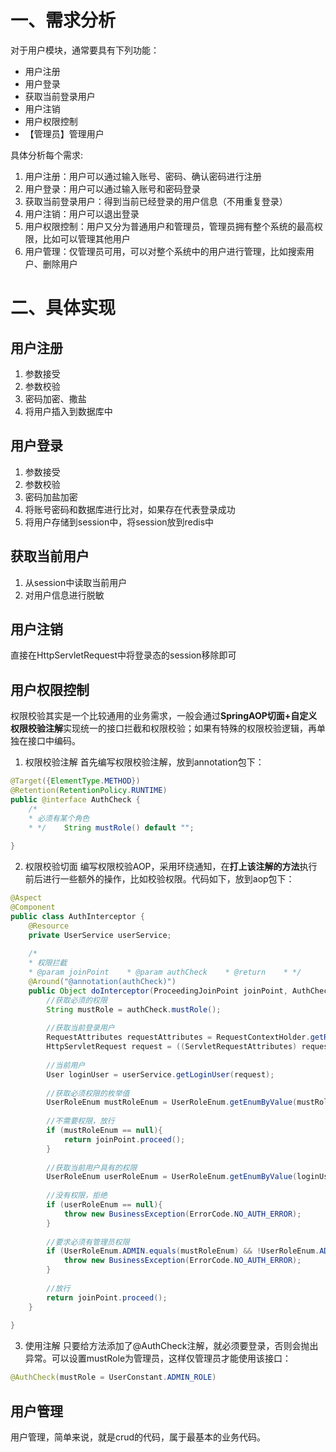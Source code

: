 # 一、需求分析
对于用户模块，通常要具有下列功能：
- 用户注册
- 用户登录
- 获取当前登录用户
- 用户注销
- 用户权限控制
- 【管理员】管理用户

具体分析每个需求:
1. 用户注册：用户可以通过输入账号、密码、确认密码进行注册
2. 用户登录：用户可以通过输入账号和密码登录
3. 获取当前登录用户：得到当前已经登录的用户信息（不用重复登录）
4. 用户注销：用户可以退出登录
5. 用户权限控制：用户又分为普通用户和管理员，管理员拥有整个系统的最高权限，比如可以管理其他用户
6. 用户管理：仅管理员可用，可以对整个系统中的用户进行管理，比如搜索用户、删除用户

# 二、具体实现
## 用户注册
1. 参数接受
2. 参数校验
3. 密码加密、撒盐
4. 将用户插入到数据库中

## 用户登录
1. 参数接受
2. 参数校验
3. 密码加盐加密
4. 将账号密码和数据库进行比对，如果存在代表登录成功
5. 将用户存储到session中，将session放到redis中

## 获取当前用户
1. 从session中读取当前用户
2. 对用户信息进行脱敏
## 用户注销
直接在HttpServletRequest中将登录态的session移除即可

## 用户权限控制
权限校验其实是一个比较通用的业务需求，一般会通过**SpringAOP切面+自定义权限校验注解**实现统一的接口拦截和权限校验；如果有特殊的权限校验逻辑，再单独在接口中编码。

1. 权限校验注解
首先编写权限校验注解，放到annotation包下：
```java
@Target({ElementType.METHOD})  
@Retention(RetentionPolicy.RUNTIME)  
public @interface AuthCheck {  
    /*  
    * 必须有某个角色  
    * */    String mustRole() default "";  
  
}
```

2. 权限校验切面
编写权限校验AOP，采用环绕通知，在**打上该注解的方法**执行前后进行一些额外的操作，比如校验权限。代码如下，放到aop包下：
```java
@Aspect  
@Component  
public class AuthInterceptor {  
    @Resource  
    private UserService userService;  
  
    /*  
    * 权限拦截  
    * @param joinPoint    * @param authCheck    * @return    * */  
	@Around("@annotation(authCheck)")
    public Object doInterceptor(ProceedingJoinPoint joinPoint, AuthCheck authCheck) throws Throwable {  
        //获取必须的权限  
        String mustRole = authCheck.mustRole();  
  
        //获取当前登录用户  
        RequestAttributes requestAttributes = RequestContextHolder.getRequestAttributes();  
        HttpServletRequest request = ((ServletRequestAttributes) requestAttributes).getRequest();  
  
        //当前用户  
        User loginUser = userService.getLoginUser(request);  
  
        //获取必须权限的枚举值  
        UserRoleEnum mustRoleEnum = UserRoleEnum.getEnumByValue(mustRole);  
  
        //不需要权限，放行  
        if (mustRoleEnum == null){  
            return joinPoint.proceed();  
        }  
  
        //获取当前用户具有的权限  
        UserRoleEnum userRoleEnum = UserRoleEnum.getEnumByValue(loginUser.getUserRole());  
  
        //没有权限，拒绝  
        if (userRoleEnum == null){  
            throw new BusinessException(ErrorCode.NO_AUTH_ERROR);  
        }  
  
        //要求必须有管理员权限  
        if (UserRoleEnum.ADMIN.equals(mustRoleEnum) && !UserRoleEnum.ADMIN.equals(userRoleEnum)){  
            throw new BusinessException(ErrorCode.NO_AUTH_ERROR);  
        }  
  
        //放行  
        return joinPoint.proceed();  
    }  
  
}
```
3. 使用注解
只要给方法添加了@AuthCheck注解，就必须要登录，否则会抛出异常。可以设置mustRole为管理员，这样仅管理员才能使用该接口：
```java
@AuthCheck(mustRole = UserConstant.ADMIN_ROLE)
```

## 用户管理
用户管理，简单来说，就是crud的代码，属于最基本的业务代码。

